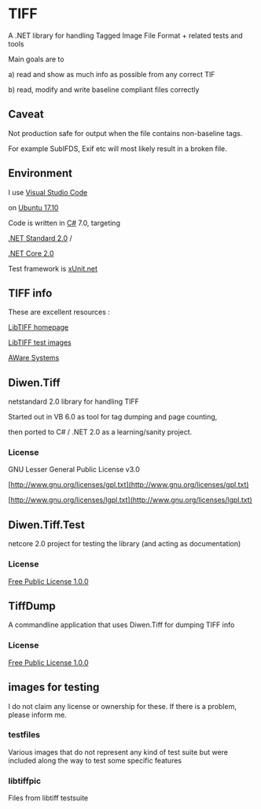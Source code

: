 # TIFF
A .NET library for handling Tagged Image File Format + related tests and tools

Main goals are to 

a) read and show as much info as possible from any correct TIF 

b) read, modify and write baseline compliant files correctly


## Caveat
Not production safe for output when the file contains non-baseline tags.

For example SubIFDS, Exif etc will most likely result in a broken file.


## Environment
I use [Visual Studio Code](https://code.visualstudio.com/) 

on [Ubuntu 17.10](https://www.ubuntu.com/desktop/1710)

Code is written in [C#](https://docs.microsoft.com/en-us/dotnet/csharp/index) 7.0, targeting 

[.NET Standard 2.0](https://github.com/dotnet/standard/blob/master/docs/versions/netstandard2.0.md) / 

[.NET Core 2.0](https://docs.microsoft.com/en-us/dotnet/core/)

Test framework is [xUnit.net](https://xunit.github.io/)

## TIFF info

These are excellent resources :

[LibTIFF homepage](http://www.libtiff.org/) 

[LibTIFF test images](http://download.osgeo.org/libtiff/)

[AWare Systems](https://www.awaresystems.be/imaging/tiff.html)

## Diwen.Tiff
netstandard 2.0 library for handling TIFF

Started out in VB 6.0 as tool for tag dumping and page counting, 

then ported to C# / .NET 2.0 as a learning/sanity project.

### License
GNU Lesser General Public License v3.0

[http://www.gnu.org/licenses/gpl.txt](http://www.gnu.org/licenses/gpl.txt)

[http://www.gnu.org/licenses/lgpl.txt](http://www.gnu.org/licenses/lgpl.txt)

## Diwen.Tiff.Test
netcore 2.0 project for testing the library (and acting as documentation)

### License
[Free Public License 1.0.0](https://opensource.org/licenses/FPL-1.0.0)

## TiffDump
A commandline application that uses Diwen.Tiff for dumping TIFF info 

### License
[Free Public License 1.0.0](https://opensource.org/licenses/FPL-1.0.0)

## images for testing 

I do not claim any license or ownership for these.
If there is a problem, please inform me.

### testfiles
Various images that do not represent any kind of test suite but were 
included along the way to test some specific features

### libtiffpic
Files from libtiff testsuite